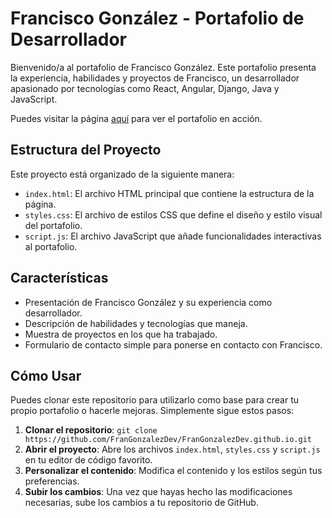 # Francisco González - Portafolio de Desarrollador

Bienvenido/a al portafolio de Francisco González. Este portafolio presenta la experiencia, habilidades y proyectos de Francisco, un desarrollador apasionado por tecnologías como React, Angular, Django, Java y JavaScript.

Puedes visitar la página [aquí](https://FranGonzalezDev.github.io/) para ver el portafolio en acción.

## Estructura del Proyecto

Este proyecto está organizado de la siguiente manera:

- `index.html`: El archivo HTML principal que contiene la estructura de la página.
- `styles.css`: El archivo de estilos CSS que define el diseño y estilo visual del portafolio.
- `script.js`: El archivo JavaScript que añade funcionalidades interactivas al portafolio.

## Características

- Presentación de Francisco González y su experiencia como desarrollador.
- Descripción de habilidades y tecnologías que maneja.
- Muestra de proyectos en los que ha trabajado.
- Formulario de contacto simple para ponerse en contacto con Francisco.

## Cómo Usar

Puedes clonar este repositorio para utilizarlo como base para crear tu propio portafolio o hacerle mejoras. Simplemente sigue estos pasos:

1. **Clonar el repositorio**: `git clone https://github.com/FranGonzalezDev/FranGonzalezDev.github.io.git`
2. **Abrir el proyecto**: Abre los archivos `index.html`, `styles.css` y `script.js` en tu editor de código favorito.
3. **Personalizar el contenido**: Modifica el contenido y los estilos según tus preferencias.
4. **Subir los cambios**: Una vez que hayas hecho las modificaciones necesarias, sube los cambios a tu repositorio de GitHub.
